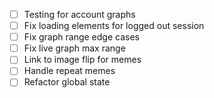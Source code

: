 - [ ] Testing for account graphs
- [ ] Fix loading elements for logged out session
- [ ] Fix graph range edge cases
- [ ] Fix live graph max range
- [ ] Link to image flip for memes
- [ ] Handle repeat memes
- [ ] Refactor global state
